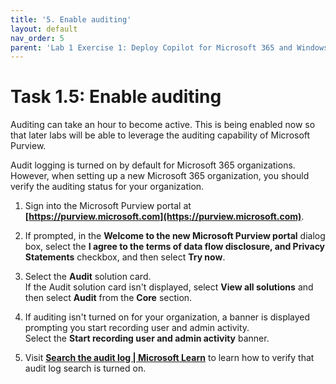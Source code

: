 ```yaml
---
title: '5. Enable auditing'
layout: default
nav_order: 5
parent: 'Lab 1 Exercise 1: Deploy Copilot for Microsoft 365 and Windows Copilot'
---
```


# Task 1.5: Enable auditing

Auditing can take an hour to become active. This is being enabled now so that later labs will be able to leverage the auditing capability of Microsoft Purview. 

Audit logging is turned on by default for Microsoft 365 organizations. However, when setting up a new Microsoft 365 organization, you should verify the auditing status for your organization.
<!-- https://learn.microsoft.com/purview/audit-log-enable-disable?tabs=microsoft-purview-portal -->

1. Sign into the Microsoft Purview portal at **[https://purview.microsoft.com](https://purview.microsoft.com)**.

1. If prompted, in the **Welcome to the new Microsoft Purview portal** dialog box, select the **I agree to the terms of data flow disclosure, and Privacy Statements** checkbox, and then select **Try now**.

1. Select the **Audit** solution card.  
    If the Audit solution card isn't displayed, select **View all solutions** and then select **Audit** from the **Core** section.

1. If auditing isn't turned on for your organization, a banner is displayed prompting you start recording user and admin activity.  
    Select the **Start recording user and admin activity** banner.

1. Visit **[Search the audit log | Microsoft Learn](https://learn.microsoft.com/en-us/purview/audit-search?redirectSourcePath=%252fen-US%252farticle%252fSearch-the-audit-log-in-the-Office-365-Protection-Center-0d4d0f35-390b-4518-800e-0c7ec95e946c&tabs=microsoft-purview-portal)** to learn how to verify that audit log search is turned on.
